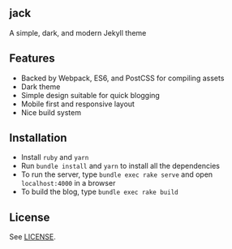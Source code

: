 jack
---

A simple, dark, and modern Jekyll theme

## Features

- Backed by Webpack, ES6, and PostCSS for compiling assets
- Dark theme
- Simple design suitable for quick blogging
- Mobile first and responsive layout
- Nice build system

## Installation

- Install `ruby` and `yarn`
- Run `bundle install` and `yarn` to install all the dependencies
- To run the server, type `bundle exec rake serve` and open `localhost:4000` in a browser
- To build the blog, type `bundle exec rake build`

## License

See [LICENSE](https://github.com/aonemd/jack/blob/master/LICENSE).
